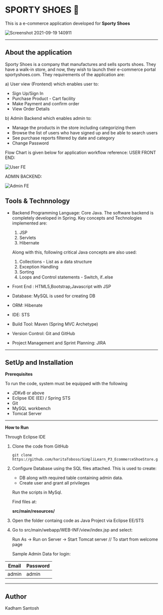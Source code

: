 # SPORTY SHOES :athletic_shoe: 
This is a e-commerce application developed for **Sporty Shoes**

![Screenshot 2021-09-19 140911](https://user-images.githubusercontent.com/61909695/133921067-faadf3d6-7d13-43fa-9ddc-c50956383bd8.jpg)

---

## About the application
Sporty Shoes is a company that manufactures and sells sports shoes. They have a walk-in store, and now, they wish to launch their e-commerce portal sportyshoes.com.
They requirements of the application are:

a) User view (Frontend) which enables user to: 
  - Sign Up/Sign In
  - Purchase Product - Cart facility
  - Make Payment and confirm order
  - View Order Details
  
b) Admin Backend which enables admin to:
  - Manage the products in the store including categorizing them
  - Browse the list of users who have signed up and be able to search users
  - See purchase reports filtered by date and category
  - Change Password

Flow Chart is given below for application workflow reference:
USER FRONT END:

![User FE](https://user-images.githubusercontent.com/61909695/103173685-863c9e00-4882-11eb-9f7c-fab1fd31cdf3.jpg)

ADMIN BACKEND:

![Admin FE](https://user-images.githubusercontent.com/61909695/103173661-64431b80-4882-11eb-9072-590d05472ea0.jpg)

## Tools & Technnology
- Backend Programming Language: Core Java.
   The software backend is completely developed in Spring. Key concepts and Technologies  implemented are:
     1. JSP
     2. Servlets
     3. Hibernate
     
   Along with this, following  critical Java concepts are also used:
     1. Collections - List as a data structure
     2. Exception Handling
     3. Sorting
     4. Loops and Control statements - Switch, if..else
     
 - Front End : HTML5,Bootstrap,Javascript with JSP
 - Database:  MySQL  is used for creating DB
 - ORM: Hibenate
 - IDE: STS
 - Build Tool: Maven (Spring MVC Archetype)
 - Version Control: Git and GitHub
 - Project Management and Sprint Planning: JIRA
 
 ---
 
 ## SetUp and Installation
 **Prerequisites**
 
 To run the code, system must be equipped with the following
 - JDKv8 or above
 - Eclipse IDE (EE) / Spring STS
 - Git
 - MySQL workbench
 - Tomcat Server

--- 

**How to Run**

Through Eclipse IDE
1. Clone the code from GitHub
    ````
    git clone https://github.com/haritaToboso/SimpliLearn_P3_EcommerceShoeStore.git
    ````
2. Configure Database using the SQL files attached. This is used to create:
    - DB along with required table containing admin data. 
    - Create user and grant all privileges
    
    Run the scripts in MySql.
  
    Find files at:   
    
    **src/main/resources/**
    
3. Open the folder containg code as Java Project via Eclipse EE/STS
4. Go to src/main/webapp/WEB-INF/view/index.jsp and select: 

     Run As -> Run on Server -> Start Tomcat server             // To start from welcome page
     
                      
 
     
     Sample Admin Data for login:
     
| Email          |Password      |
| ------------- | ------------- |
| admin  | admin |

---

## Author
Kadham Santosh

